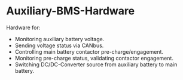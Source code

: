 # Auxiliary-BMS-Hardware
Hardware for:
- Monitoring auxiliary battery voltage.
- Sending voltage status via CANbus.
- Controlling main battery contactor pre-charge/engagement.
- Monitoring pre-charge status, validating contactor engagement.
- Switching DC/DC-Converter source from auxiliary battery to main battery.
